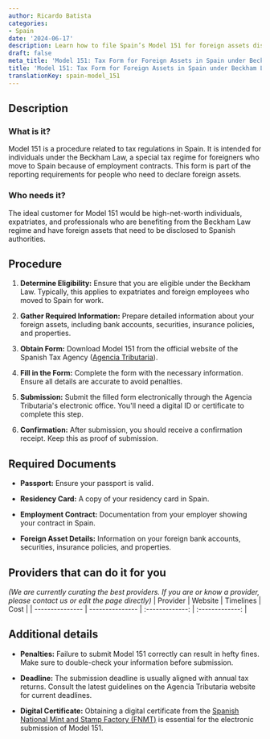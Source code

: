 ```yaml
---
author: Ricardo Batista
categories:
- Spain
date: '2024-06-17'
description: Learn how to file Spain’s Model 151 for foreign assets disclosure under the Beckham Law. Step-by-step procedure, required documents, and submission tips.
draft: false
meta_title: 'Model 151: Tax Form for Foreign Assets in Spain under Beckham Law'
title: 'Model 151: Tax Form for Foreign Assets in Spain under Beckham Law'
translationKey: spain-model_151
---
```



## Description

### What is it?
Model 151 is a procedure related to tax regulations in Spain. It is intended for individuals under the Beckham Law, a special tax regime for foreigners who move to Spain because of employment contracts. This form is part of the reporting requirements for people who need to declare foreign assets.

### Who needs it?
The ideal customer for Model 151 would be high-net-worth individuals, expatriates, and professionals who are benefiting from the Beckham Law regime and have foreign assets that need to be disclosed to Spanish authorities.

## Procedure

1. **Determine Eligibility:**
   Ensure that you are eligible under the Beckham Law. Typically, this applies to expatriates and foreign employees who moved to Spain for work.

2. **Gather Required Information:**
   Prepare detailed information about your foreign assets, including bank accounts, securities, insurance policies, and properties.

3. **Obtain Form:**
   Download Model 151 from the official website of the Spanish Tax Agency ([Agencia Tributaria](https://www.agenciatributaria.gob.es/)).

4. **Fill in the Form:**
   Complete the form with the necessary information. Ensure all details are accurate to avoid penalties.

5. **Submission:**
   Submit the filled form electronically through the Agencia Tributaria's electronic office. You'll need a digital ID or certificate to complete this step.

6. **Confirmation:**
   After submission, you should receive a confirmation receipt. Keep this as proof of submission.

## Required Documents

- **Passport:**
  Ensure your passport is valid.
  
- **Residency Card:**
  A copy of your residency card in Spain.

- **Employment Contract:**
  Documentation from your employer showing your contract in Spain.

- **Foreign Asset Details:**
  Information on your foreign bank accounts, securities, insurance policies, and properties.

## Providers that can do it for you
_(We are currently curating the best providers. If you are or know a provider, please contact us or edit the page directly)_
| Provider        |     Website     |     Timelines    |       Cost      |
| --------------- | --------------- |  :-------------: | :-------------: |

## Additional details

- **Penalties:**
  Failure to submit Model 151 correctly can result in hefty fines. Make sure to double-check your information before submission.
  
- **Deadline:**
  The submission deadline is usually aligned with annual tax returns. Consult the latest guidelines on the Agencia Tributaria website for current deadlines.

- **Digital Certificate:**
  Obtaining a digital certificate from the [Spanish National Mint and Stamp Factory (FNMT)](https://www.sede.fnmt.gob.es/en/home) is essential for the electronic submission of Model 151.